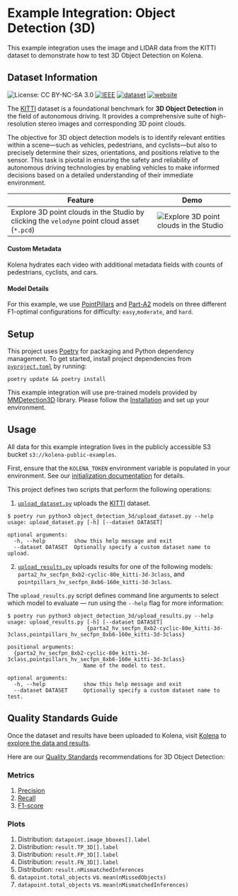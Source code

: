 # Example Integration: Object Detection (3D)

This example integration uses the image and LIDAR data from the KITTI dataset to
demonstrate how to test 3D Object Detection on Kolena.

## Dataset Information

![License: CC BY-NC-SA 3.0](https://licensebuttons.net/l/by-nc-sa/3.0/80x15.png)
[![IEEE](https://img.shields.io/badge/IEEE-6248074-b31b1b.svg)](https://ieeexplore.ieee.org/document/6248074)
[![dataset](https://img.shields.io/badge/dataset-KITTI-green.svg)](https://www.cvlibs.net/datasets/kitti/eval_object.php?obj_benchmark=3d)
[![website](https://img.shields.io/badge/website-KITTI-green.svg)](https://www.cvlibs.net/datasets/kitti/index.php)

The [KITTI](https://www.cvlibs.net/datasets/kitti/index.php) dataset is a foundational benchmark for **3D Object
Detection** in the field of autonomous driving. It provides a comprehensive suite of high-resolution stereo images and
corresponding 3D point clouds.

The objective for 3D object detection models is to identify relevant entities within a scene—such as vehicles,
pedestrians, and cyclists—but also to precisely determine their sizes, orientations, and positions relative to the
sensor. This task is pivotal in ensuring the safety and reliability of autonomous driving technologies by enabling
vehicles to make informed decisions based on a detailed understanding of their immediate environment.

| Feature                                                                                      | Demo                                                                                                                         |
|----------------------------------------------------------------------------------------------|------------------------------------------------------------------------------------------------------------------------------|
| Explore 3D point clouds in the Studio by clicking the `velodyne` point cloud asset (`*.pcd`) | ![Explore 3D point clouds in the Studio](https://kolena-public-assets.s3.us-west-2.amazonaws.com/gifs/kitti-point-cloud.gif) |

#### Custom Metadata

Kolena hydrates each video with additional metadata fields with counts of pedestrians, cyclists, and cars.

#### Model Details

For this example, we use [PointPillars](https://arxiv.org/abs/1812.05784)
and [Part-A2](https://arxiv.org/abs/1907.03670) models on three different
F1-optimal configurations for difficulty: `easy`,`moderate`, and `hard`.

## Setup

This project uses [Poetry](https://python-poetry.org/) for packaging and Python dependency management. To get started,
install project dependencies from [`pyproject.toml`](./pyproject.toml) by running:

```shell
poetry update && poetry install
```

This example integration will use pre-trained models provided by
[MMDetection3D](https://github.com/open-mmlab/mmdetection3d/blob/main/docs/en/model_zoo.md) library.
Please follow the [Installation](https://mmdetection3d.readthedocs.io/en/latest/get_started.html#installation)
and set up your environment.

## Usage

All data for this example integration lives in the publicly accessible S3 bucket `s3://kolena-public-examples`.

First, ensure that the `KOLENA_TOKEN` environment variable is populated in your environment. See our
[initialization documentation](https://docs.kolena.com/installing-kolena/#initialization) for details.

This project defines two scripts that perform the following operations:

1. [`upload_dataset.py`](object_detection_3d/upload_dataset.py) uploads
   the [KITTI](https://www.cvlibs.net/datasets/kitti/eval_object.php?obj_benchmark=3d) dataset.

```shell
$ poetry run python3 object_detection_3d/upload_dataset.py --help
usage: upload_dataset.py [-h] [--dataset DATASET]

optional arguments:
  -h, --help         show this help message and exit
  --dataset DATASET  Optionally specify a custom dataset name to upload.
```

2. [`upload_results.py`](object_detection_3d/upload_results.py) uploads results for one of the following
   models: `parta2_hv_secfpn_8xb2-cyclic-80e_kitti-3d-3class`, and `pointpillars_hv_secfpn_8xb6-160e_kitti-3d-3class`.

The `upload_results.py` script defines command line arguments to select which model to evaluate — run using the
`--help` flag for more information:

```shell
$ poetry run python3 object_detection_3d/upload_results.py --help
usage: upload_results.py [-h] [--dataset DATASET]
                         {parta2_hv_secfpn_8xb2-cyclic-80e_kitti-3d-3class,pointpillars_hv_secfpn_8xb6-160e_kitti-3d-3class}

positional arguments:
  {parta2_hv_secfpn_8xb2-cyclic-80e_kitti-3d-3class,pointpillars_hv_secfpn_8xb6-160e_kitti-3d-3class}
                        Name of the model to test.

optional arguments:
  -h, --help            show this help message and exit
  --dataset DATASET     Optionally specify a custom dataset name to test.
```

## Quality Standards Guide

Once the dataset and results have been uploaded to Kolena, visit [Kolena](https://app.kolena.com/redirect/) to
[explore the data and results](https://docs.kolena.com/dataset/quickstart/#step-3-explore-data-and-results).

Here are our [Quality Standards](https://docs.kolena.com/dataset/core-concepts/quality-standard/) recommendations for 3D
Object Detection:

### Metrics

1. [Precision](https://docs.kolena.com/metrics/precision)
2. [Recall](https://docs.kolena.com/metrics/recall)
3. [F1-score](https://docs.kolena.com/metrics/f1-score)

### Plots

1. Distribution: `datapoint.image_bboxes[].label`
2. Distribution: `result.TP_3D[].label`
3. Distribution: `result.FP_3D[].label`
4. Distribution: `result.FN_3D[].label`
5. Distribution: `result.nMismatchedInferences`
6. `datapoint.total_objects` vs. `mean(nMissedObjects)`
7. `datapoint.total_objects` vs. `mean(nMismatchedInferences)`
